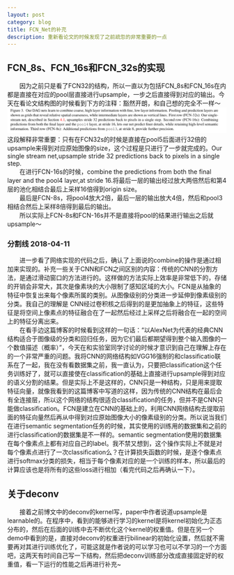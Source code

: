 ```yaml
---
layout: post
category: blog
title: FCN_Net的补充
description: 重新看论文的时候发现了之前疏忽的非常重要的一点
---
```


## FCN_8s、FCN_16s和FCN_32s的实现
　　因为之前只是看了FCN32的结构，所以一直以为包括FCN_8s和FCN_16s在内都是直接在对应的pool层直接进行upsample，一步之后直接得到对应的输出。今天在看论文结构图的时候看到下方的注释：豁然开朗，和自己想的完全不一样～
![](/downloads/FCN16&32.png)
　　这段解释非常重要：只有在FCN32s的时候是直接在pool5后面进行32倍的upsample来得到对应原始图像的size，这个过程是只进行了一步就完成的。Our single stream net,upsample stride 32 predictions back to pixels in a single step.<br>
　　在进行FCN-16s的时候，combine the predictions from both the final layer and the pool4 layer,at stride 16.将最后一层的输出经过放大两倍然后和第4层的池化相结合最后上采样16倍得到origin size。<br>
　　最后是FCN-8s，将pool4放大2倍，最后一层的输出放大4倍，然后和pool3相结合然后上采样8倍得到最后的输出。<br>
　　所以实际上FCN-8s和FCN-16s并不是直接将pool的结果进行输出之后就upsample～
### 分割线 2018-04-11
　　进一步看了网络实现的代码之后，确认了上面说的combine的操作是通过相加来实现的。补充一些关于CNN和FCN之间区别的内容：传统的CNN的分割方法，是通过滑动窗口的方法进行的。这样做的方法实际上效率是非常低下的，存储的开销会非常大，其次是像素块的大小限制了感知区域的大小。FCN是从抽象的特征中恢复出来每个像素所属的类别。从图像级别的分类进一步延伸到像素级别的分类。我自己的理解是
CNN经过卷积核之后得到的是更加抽象上的特征，这些特征是将空间上像素点的特征融合在了一起然后经过上采样之后将融合在一起的空间上的特征分离出来。<br>
　　在看手边这篇博客的时候看到这样的一句话：“以AlexNet为代表的经典CNN结构适合于图像级的分类和回归任务，因为它们最后都期望得到整个输入图像的一个数值描述（概率）”，今天在和实验室同学讨论的时候才意识到自己在理解上存在的一个非常严重的问题。我将CNN的网络结构如VGG16强制的和classificatio联系在了一起，我在没有看数据集之前，我一直认为，只要把classification这个任务训练好了，就可以直接使在classification的基础上直接进行upsample得到对应的语义分割的结果。但是实际上不是这样的，CNN只是一种结构，只是用来提取特征向量，就像我看到的这篇博客中写道的这样，因为传统的CNN结构在最后会有全连接层，所以这个网络的结构很适合classification的任务，但并不是CNN只能做classification。FCN是建立在CNN的基础上的，利用CNN网络结构去提取前面的特征向量然后再从中得到对应原始图像大小的像素级别的分类。所以说当我们在进行semantic segmentation任务的时候，其实使用的训练用的数据集和之前的进行classification的数据集是不一样的。semantic segmentation使用的数据集在每个像素点上都有对应自己的label。我不禁又想到，这个操作实际上不就是对每个像素点进行了一次classification么？在计算损失函数的时候，是逐个像素点进行softmax分类的损失，相当于每个像素对应的是一个训练的样本，所以最后的计算应该也是将所有的这些loss进行相加（看完代码之后再确认一下）。<br>
## 关于deconv
　　接着之前博文中的deconv的kernel写，paper中作者说道upsample是learnable的。在程序中，看到的能够进行学习的kernel是将kernel初始化为正态分布的，然后在后面的训练中去不断优化这个kernel的权重值。但是在另一个demo中看到的是，直接对deconv的权重进行bilinear的初始化设置，然后就不需要再对其进行训练优化了，可能这就是作者说的可以学习也可以不学习的一个方面吧，这两天有时间自己写一下结构，然后把deconv训练部分改成直接固定好的权重值，看一下运行的性能之后再进行补充~
